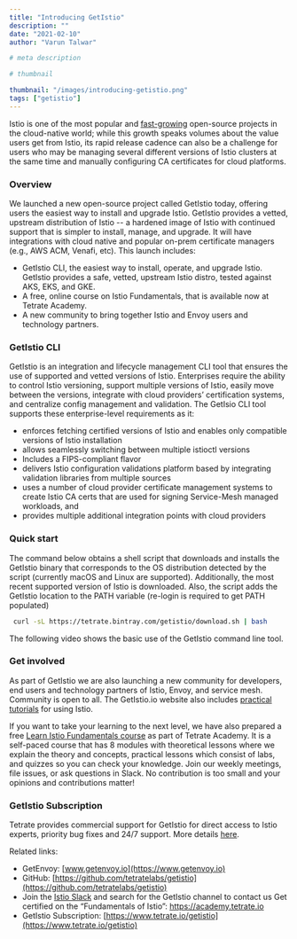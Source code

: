 ```yaml
---
title: "Introducing GetIstio"
description: ""
date: "2021-02-10"
author: "Varun Talwar"

# meta description

# thumbnail

thumbnail: "/images/introducing-getistio.png"
tags: ["getistio"]
---
```

Istio is one of the most popular and [fast-growing](https://octoverse.github.com/2019/) open-source projects in the
cloud-native world; while this growth speaks volumes about the value users get from Istio, its rapid release cadence can
also be a challenge for users who may be managing several different versions of Istio clusters at the same time and
manually configuring CA certificates for cloud platforms.

### Overview

We launched a new open-source project called GetIstio today, offering users the easiest way to install and upgrade
Istio. GetIstio provides a vetted, upstream distribution of Istio -- a hardened image of Istio with continued support
that is simpler to install, manage, and upgrade. It will have integrations with cloud native and popular on-prem
certificate managers (e.g., AWS ACM, Venafi, etc). This launch includes:

* GetIstio CLI, the easiest way to install, operate, and upgrade Istio. GetIstio provides a safe, vetted, upstream Istio
  distro, tested against AKS, EKS, and GKE.
* A free, online course on Istio Fundamentals, that is available now at Tetrate Academy.
* A new community to bring together Istio and Envoy users and technology partners.

### GetIstio CLI

GetIstio is an integration and lifecycle management CLI tool that ensures the use of supported and vetted versions of
Istio. Enterprises require the ability to control Istio versioning, support multiple versions of Istio, easily move
between the versions, integrate with cloud providers’ certification systems, and centralize config management and
validation. The GetIsio CLI tool supports these enterprise-level requirements as it:

* enforces fetching certified versions of Istio and enables only compatible versions of Istio installation
* allows seamlessly switching between multiple istioctl versions
* Includes a FIPS-compliant flavor
* delivers Istio configuration validations platform based by integrating validation libraries from multiple sources
* uses a number of cloud provider certificate management systems to create Istio CA certs that are used for signing
  Service-Mesh managed workloads, and
* provides multiple additional integration points with cloud providers

### Quick start

The command below obtains a shell script that downloads and installs the GetIstio binary that corresponds to the OS
distribution detected by the script (currently macOS and Linux are supported). Additionally, the most recent supported
version of Istio is downloaded. Also, the script adds the GetIstio location to the PATH variable (re-login is required
to get PATH populated)

```bash
 curl -sL https://tetrate.bintray.com/getistio/download.sh | bash
```

The following video shows the basic use of the GetIstio command line tool.

<script src="https://asciinema.org/a/390274.js" id="asciicast-390274" data-size="11px" data-speed="2" async></script>

### Get involved

As part of GetIstio we are also launching a new community for developers, end users and technology partners of Istio,
Envoy, and service mesh. Community is open to all. The GetIstio.io website also includes
[practical tutorials](/istio-in-practice/) for using Istio.

If you want to take your learning to the next level, we have also prepared a free
[Learn Istio Fundamentals course](https://certifications.tetrate.io/) as part of Tetrate Academy. It is a self-paced
course that has 8 modules with theoretical lessons where we explain the theory and concepts, practical lessons which
consist of labs, and quizzes so you can check your knowledge. Join our weekly meetings, file issues, or ask questions in
Slack. No contribution is too small and your opinions and contributions matter!

### GetIstio Subscription

Tetrate provides commercial support for GetIstio for direct access to Istio experts, priority bug fixes and 24/7
support. More details [here](https://www.tetrate.io/getistio).

Related links:

* GetEnvoy: [www.getenvoy.io](https://www.getenvoy.io)
* GitHub: [https://github.com/tetratelabs/getistio](https://github.com/tetratelabs/getistio)
* Join the [Istio Slack](https://istio.slack.com/) and search for the GetIstio channel to contact us Get certified on the “Fundamentals of Istio”: https://academy.tetrate.io
* GetIstio Subscription: [https://www.tetrate.io/getistio](https://www.tetrate.io/getistio)
